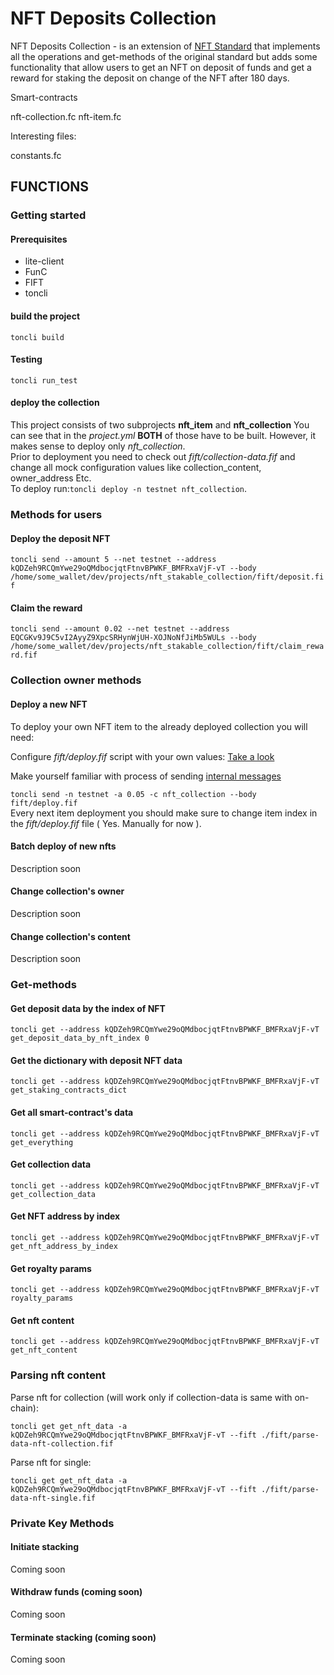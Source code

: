# NFT Deposits Collection

NFT Deposits Collection - is an extension of [NFT Standard](https://github.com/ton-blockchain/TIPs/issues/62) that implements all the operations and get-methods of the original standard but adds some functionality that allow users to get an NFT on deposit of funds and get a reward for staking the deposit on change of the NFT after 180 days.

Smart-contracts

nft-collection.fc
nft-item.fc

Interesting files:

constants.fc

## FUNCTIONS

### Getting started

#### Prerequisites

- lite-client
- FunC
- FIFT
- toncli

#### build the project

`toncli build`

#### Testing

`toncli run_test`

#### deploy the collection

This project consists of two subprojects **nft_item** and **nft_collection**
You can see that in the *project.yml*
**BOTH** of those have to be built.
However, it makes sense to deploy only *nft_collection*.  
Prior to deployment you need to check out *fift/collection-data.fif*
and change all mock configuration values like collection_content,
owner_address Etc.  
To deploy run:`toncli deploy -n testnet nft_collection`.  

### Methods for users

#### Deploy the deposit NFT

`toncli send --amount 5 --net testnet --address kQDZeh9RCQmYwe29oQMdbocjqtFtnvBPWKF_BMFRxaVjF-vT --body /home/some_wallet/dev/projects/nft_stakable_collection/fift/deposit.fif`

#### Claim the reward

`toncli send --amount 0.02 --net testnet --address EQCGKv9J9C5vI2AyyZ9XpcSRHynWjUH-XOJNoNfJiMb5WULs --body /home/some_wallet/dev/projects/nft_stakable_collection/fift/claim_reward.fif`

### Collection owner methods

#### Deploy a new NFT

To deploy your own NFT item to the already deployed collection you will need:


Configure *fift/deploy.fif* script with your own values:
[Take a look](https://github.com/ton-blockchain/TIPs/issues/64)  

Make yourself familiar with process of sending  [internal messages](https://github.com/disintar/toncli/blob/master/docs/advanced/send_fift_internal.md)  

`toncli send -n testnet -a 0.05 -c nft_collection --body fift/deploy.fif`  
Every next item deployment you should make sure to change item index in the *fift/deploy.fif* file ( Yes. Manually for now ).

#### Batch deploy of new nfts

Description soon

#### Change collection's owner

Description soon

#### Change collection's content

Description soon

### Get-methods

#### Get deposit data by the index of NFT

`toncli get --address kQDZeh9RCQmYwe29oQMdbocjqtFtnvBPWKF_BMFRxaVjF-vT get_deposit_data_by_nft_index 0`

#### Get the dictionary with deposit NFT data

`toncli get --address kQDZeh9RCQmYwe29oQMdbocjqtFtnvBPWKF_BMFRxaVjF-vT get_staking_contracts_dict`

#### Get all smart-contract's data

`toncli get --address kQDZeh9RCQmYwe29oQMdbocjqtFtnvBPWKF_BMFRxaVjF-vT get_everything`

#### Get collection data

`toncli get --address kQDZeh9RCQmYwe29oQMdbocjqtFtnvBPWKF_BMFRxaVjF-vT get_collection_data`

#### Get NFT address by index

`toncli get --address kQDZeh9RCQmYwe29oQMdbocjqtFtnvBPWKF_BMFRxaVjF-vT get_nft_address_by_index`

#### Get royalty params

`toncli get --address kQDZeh9RCQmYwe29oQMdbocjqtFtnvBPWKF_BMFRxaVjF-vT royalty_params`

#### Get nft content

`toncli get --address kQDZeh9RCQmYwe29oQMdbocjqtFtnvBPWKF_BMFRxaVjF-vT get_nft_content`

### Parsing nft content

Parse nft for collection (will work only if collection-data is same with on-chain):

`toncli get get_nft_data -a kQDZeh9RCQmYwe29oQMdbocjqtFtnvBPWKF_BMFRxaVjF-vT --fift ./fift/parse-data-nft-collection.fif`

Parse nft for single:

`toncli get get_nft_data -a kQDZeh9RCQmYwe29oQMdbocjqtFtnvBPWKF_BMFRxaVjF-vT --fift ./fift/parse-data-nft-single.fif`

### Private Key Methods

#### Initiate stacking

Coming soon

#### Withdraw funds (coming soon)

Coming soon

#### Terminate stacking (coming soon)

Coming soon
